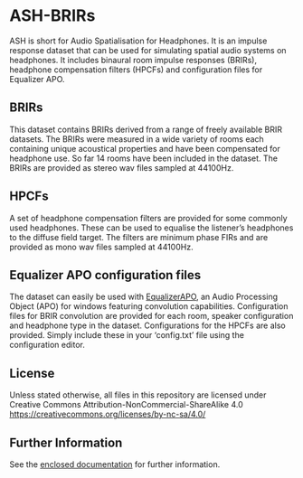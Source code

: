 # ASH-BRIRs
ASH is short for Audio Spatialisation for Headphones. It is an impulse response dataset that can be used for simulating spatial audio systems on headphones. It includes binaural room impulse responses (BRIRs), headphone compensation filters (HPCFs) and configuration files for Equalizer APO.

## BRIRs
This dataset contains BRIRs derived from a range of freely available BRIR datasets. The BRIRs were measured in a wide variety of rooms each containing unique acoustical properties and have been compensated for headphone use. So far 14 rooms have been included in the dataset. The BRIRs are provided as stereo wav files sampled at 44100Hz.

## HPCFs
A set of headphone compensation filters are provided for some commonly used headphones. These can be used to equalise the listener’s headphones to the diffuse field target. The filters are minimum phase FIRs and are provided as mono wav files sampled at 44100Hz. 

## Equalizer APO configuration files
The dataset can easily be used with [EqualizerAPO](https://sourceforge.net/projects/equalizerapo/), an Audio Processing Object (APO) for windows featuring convolution capabilities. Configuration files for BRIR convolution are provided for each room, speaker configuration and headphone type in the dataset. Configurations for the HPCFs are also provided. Simply include these in your ‘config.txt’ file using the configuration editor.

## License
Unless stated otherwise, all files in this repository are licensed under Creative Commons Attribution-NonCommercial-ShareAlike 4.0 https://creativecommons.org/licenses/by-nc-sa/4.0/

## Further Information
See the [enclosed documentation](https://github.com/ShanonPearce/ASH-BRIRs/blob/master/Documentation/ASH%20User%20Guide.pdf) for further information.

